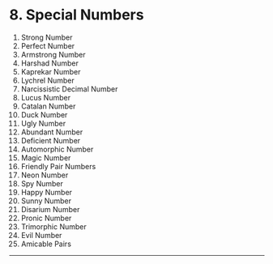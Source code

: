 # 8. Special Numbers

1. Strong Number
2. Perfect Number
3. Armstrong Number
4. Harshad Number
5. Kaprekar Number
6. Lychrel Number
7. Narcissistic Decimal Number
8. Lucus Number
9. Catalan Number
10. Duck Number
11. Ugly Number
12. Abundant Number
13. Deficient Number
14. Automorphic Number
15. Magic Number
16. Friendly Pair Numbers
17. Neon Number
18. Spy Number
19. Happy Number
20. Sunny Number
21. Disarium Number
22. Pronic Number
23. Trimorphic Number
24. Evil Number
25. Amicable Pairs

--- 